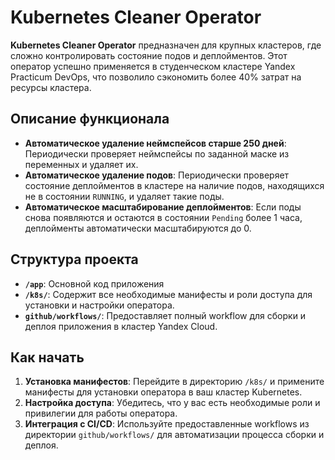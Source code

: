 # Kubernetes Cleaner Operator

**Kubernetes Cleaner Operator** предназначен для крупных кластеров, где сложно контролировать состояние подов и деплойментов. Этот оператор успешно применяется в студенческом кластере Yandex Practicum DevOps, что позволило сэкономить более 40% затрат на ресурсы кластера.

## Описание функционала

- **Автоматическое удаление неймспейсов старше 250 дней**: Периодически проверяет неймспейсы по заданной маске из переменных и удаляет их.
- **Автоматическое удаление подов**: Периодически проверяет состояние деплойментов в кластере на наличие подов, находящихся не в состоянии `RUNNING`, и удаляет такие поды.
- **Автоматическое масштабирование деплойментов**: Если поды снова появляются и остаются в состоянии `Pending` более 1 часа, деплойменты автоматически масштабируются до 0.

## Структура проекта

- **`/app`**: Основной код приложения
- **`/k8s/`**: Содержит все необходимые манифесты и роли доступа для установки и настройки оператора.
- **`github/workflows/`**: Предоставляет полный workflow для сборки и деплоя приложения в кластер Yandex Cloud.

## Как начать

1. **Установка манифестов**: Перейдите в директорию `/k8s/` и примените манифесты для установки оператора в ваш кластер Kubernetes.
2. **Настройка доступа**: Убедитесь, что у вас есть необходимые роли и привилегии для работы оператора.
3. **Интеграция с CI/CD**: Используйте предоставленные workflows из директории `github/workflows/` для автоматизации процесса сборки и деплоя.
